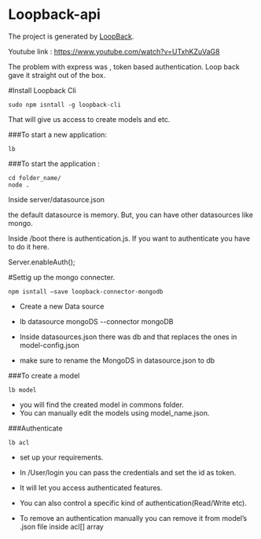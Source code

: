 # Loopback-api

The project is generated by [LoopBack](http://loopback.io).

Youtube link : https://www.youtube.com/watch?v=UTxhKZuVaG8

The problem with express was , token based authentication. Loop back gave it straight out of the box.

#Install Loopback Cli
```
sudo npm isntall -g loopback-cli
```
That will give us access to create models and etc.

###To start a new application:
```
lb
```
###To start the application :
```
cd folder_name/
node .
```
Inside server/datasource.json

the default datasource is memory.
But, you can have other datasources like mongo.

Inside /boot
there is authentication.js. If you want to authenticate you have to do it here.

Server.enableAuth();

#Settig up the mongo connecter.
```
npm isntall –save loopback-connector-mongodb
```
* Create a new Data source

* lb datasource mongoDS --connector mongoDB

* Inside datasources.json there was db and that replaces the ones in model-config.json

* make sure to rename the MongoDS in datasource.json to db

###To create a model 
```
lb model
```
* you will find the created model in commons folder.
* You can manually edit the models using model_name.json.



###Authenticate
```
lb acl
```
* set up your requirements.

* In /User/login you can pass the credentials and set the id as token.

* It will let you access authenticated features.

* You can also control a specific kind of authentication(Read/Write etc).

* To remove an authentication manually you can remove it from model’s .json file inside acl[] array


